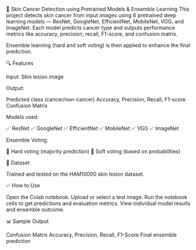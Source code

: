 🧠 Skin Cancer Detection using Pretrained Models & Ensemble Learning
This project detects skin cancer from input images using 6 pretrained deep learning models — ResNet, GoogleNet, EfficientNet, MobileNet, VGG, and ImageNet. Each model predicts cancer type and outputs performance metrics like accuracy, precision, recall, F1-score, and confusion matrix.

Ensemble learning (hard and soft voting) is then applied to enhance the final prediction.

🔍 Features

Input: Skin lesion image

Output:

Predicted class (cancer/non-cancer)
Accuracy, Precision, Recall, F1-score
Confusion Matrix

Models used:

✅ ResNet
✅ GoogleNet
✅ EfficientNet
✅ MobileNet
✅ VGG
✅ ImageNet

Ensemble Voting:

🔘 Hard voting (majority prediction)
🔘 Soft voting (based on probabilities)

📁 Dataset

Trained and tested on the HAM10000 skin lesion dataset.

✅ How to Use

Open the Colab notebook.
Upload or select a test image.
Run the notebook cells to get predictions and evaluation metrics.
View individual model results and ensemble outcome.

📊 Sample Output

Confusion Matrix
Accuracy, Precision, Recall, F1-Score
Final ensemble prediction

